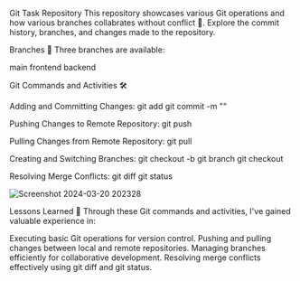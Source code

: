 Git Task Repository
This repository showcases various Git operations and how various branches collabrates without conflict 🚀. Explore the commit history, branches, and changes made to the repository.

Branches 🌿
Three branches are available:

main
frontend
backend

Git Commands and Activities 🛠️

Adding and Committing Changes:
git add <file>
git commit -m "<message>"

Pushing Changes to Remote Repository:
git push

Pulling Changes from Remote Repository:
git pull

Creating and Switching Branches:
git checkout -b <branch>
git branch
git checkout <branch>

Resolving Merge Conflicts:
git diff
git status

![Screenshot 2024-03-20 202328](https://github.com/Saranya81/git_task/assets/124616598/5a4cddb7-4814-437c-bbe0-9db6884e3225)


Lessons Learned 📝
Through these Git commands and activities, I've gained valuable experience in:

Executing basic Git operations for version control.
Pushing and pulling changes between local and remote repositories.
Managing branches efficiently for collaborative development.
Resolving merge conflicts effectively using git diff and git status.
